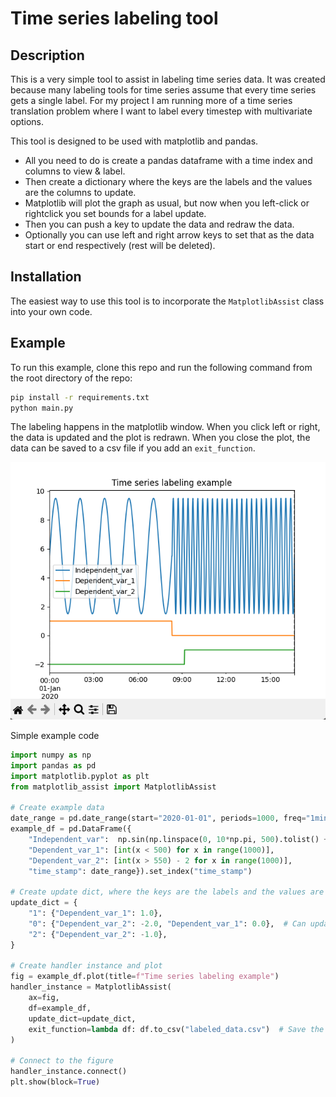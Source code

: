 # Time series labeling tool
## Description

This is a very simple tool to assist in labeling time series data. 
It was created because many labeling tools for time series assume that every time series gets a single label.
For my project I am running more of a time series translation problem where I want to label every timestep with multivariate options.

This tool is designed to be used with matplotlib and pandas.
- All you need to do is create a pandas dataframe with a time index and columns to view & label.
- Then create a dictionary where the keys are the labels and the values are the columns to update.
- Matplotlib will plot the graph as usual, but now when you left-click or rightclick you set bounds for a label update.
- Then you can push a key to update the data and redraw the data.
- Optionally you can use left and right arrow keys to set that as the data start or end respectively (rest will be deleted).

## Installation

The easiest way to use this tool is to incorporate the `MatplotlibAssist` class into your own code.

## Example

To run this example, clone this repo and run the following command from the root directory of the repo:
```bash
pip install -r requirements.txt
python main.py
```

The labeling happens in the matplotlib window. When you click left or right, the data is updated and the plot is redrawn.
When you close the plot, the data can be saved to a csv file if you add an `exit_function`.

![Example image](example_image/example.png)

Simple example code

~~~python
import numpy as np
import pandas as pd
import matplotlib.pyplot as plt
from matplotlib_assist import MatplotlibAssist

# Create example data
date_range = pd.date_range(start="2020-01-01", periods=1000, freq="1min")
example_df = pd.DataFrame({
    "Independent_var":  np.sin(np.linspace(0, 10*np.pi, 500).tolist() + np.linspace(0, 50*np.pi, 500).tolist()) * 4 + 5.5,
    "Dependent_var_1": [int(x < 500) for x in range(1000)],
    "Dependent_var_2": [int(x > 550) - 2 for x in range(1000)],
    "time_stamp": date_range}).set_index("time_stamp")

# Create update dict, where the keys are the labels and the values are the columns to update
update_dict = {
    "1": {"Dependent_var_1": 1.0},
    "0": {"Dependent_var_2": -2.0, "Dependent_var_1": 0.0},  # Can update multiple columns
    "2": {"Dependent_var_2": -1.0},
}

# Create handler instance and plot
fig = example_df.plot(title=f"Time series labeling example")
handler_instance = MatplotlibAssist(
    ax=fig,
    df=example_df,
    update_dict=update_dict,
    exit_function=lambda df: df.to_csv("labeled_data.csv")  # Save the data to a csv file when the plot is closed
)

# Connect to the figure
handler_instance.connect()
plt.show(block=True)
~~~